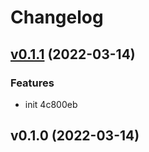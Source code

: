 # Changelog

## [v0.1.1](https://github.com/GaiaWorld/pi_rt_file/compare/v0.1.0...HEAD) (2022-03-14)


### Features

* init
 4c800eb


## v0.1.0 (2022-03-14)

